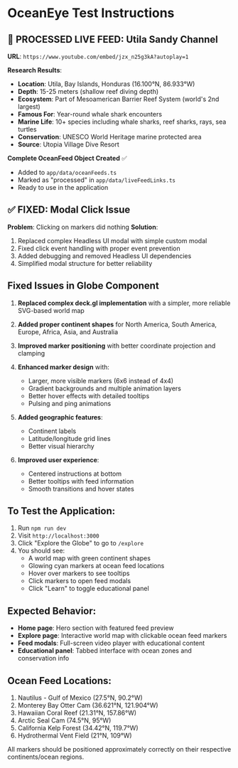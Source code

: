 # OceanEye Test Instructions

## 🔗 PROCESSED LIVE FEED: Utila Sandy Channel

**URL**: `https://www.youtube.com/embed/jzx_n25g3kA?autoplay=1`

**Research Results**:
- **Location**: Utila, Bay Islands, Honduras (16.100°N, 86.933°W)
- **Depth**: 15-25 meters (shallow reef diving depth)
- **Ecosystem**: Part of Mesoamerican Barrier Reef System (world's 2nd largest)
- **Famous For**: Year-round whale shark encounters
- **Marine Life**: 10+ species including whale sharks, reef sharks, rays, sea turtles
- **Conservation**: UNESCO World Heritage marine protected area
- **Source**: Utopia Village Dive Resort

**Complete OceanFeed Object Created** ✅
- Added to `app/data/oceanFeeds.ts`
- Marked as "processed" in `app/data/liveFeedLinks.ts`
- Ready to use in the application

## ✅ FIXED: Modal Click Issue

**Problem**: Clicking on markers did nothing
**Solution**:
1. Replaced complex Headless UI modal with simple custom modal
2. Fixed click event handling with proper event prevention
3. Added debugging and removed Headless UI dependencies
4. Simplified modal structure for better reliability

## Fixed Issues in Globe Component

1. **Replaced complex deck.gl implementation** with a simpler, more reliable SVG-based world map
2. **Added proper continent shapes** for North America, South America, Europe, Africa, Asia, and Australia
3. **Improved marker positioning** with better coordinate projection and clamping
4. **Enhanced marker design** with:
   - Larger, more visible markers (6x6 instead of 4x4)
   - Gradient backgrounds and multiple animation layers
   - Better hover effects with detailed tooltips
   - Pulsing and ping animations

5. **Added geographic features**:
   - Continent labels
   - Latitude/longitude grid lines
   - Better visual hierarchy

6. **Improved user experience**:
   - Centered instructions at bottom
   - Better tooltips with feed information
   - Smooth transitions and hover states

## To Test the Application:

1. Run `npm run dev`
2. Visit `http://localhost:3000`
3. Click "Explore the Globe" to go to `/explore`
4. You should see:
   - A world map with green continent shapes
   - Glowing cyan markers at ocean feed locations
   - Hover over markers to see tooltips
   - Click markers to open feed modals
   - Click "Learn" to toggle educational panel

## Expected Behavior:

- **Home page**: Hero section with featured feed preview
- **Explore page**: Interactive world map with clickable ocean feed markers
- **Feed modals**: Full-screen video player with educational content
- **Educational panel**: Tabbed interface with ocean zones and conservation info

## Ocean Feed Locations:

1. Nautilus - Gulf of Mexico (27.5°N, 90.2°W)
2. Monterey Bay Otter Cam (36.621°N, 121.904°W)
3. Hawaiian Coral Reef (21.31°N, 157.86°W)
4. Arctic Seal Cam (74.5°N, 95°W)
5. California Kelp Forest (34.42°N, 119.7°W)
6. Hydrothermal Vent Field (21°N, 109°W)

All markers should be positioned approximately correctly on their respective continents/ocean regions.
